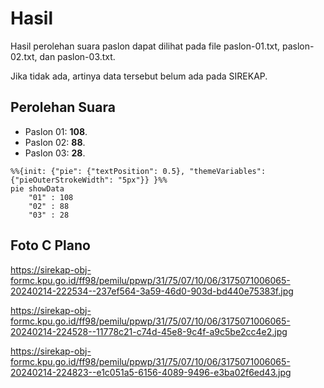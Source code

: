 # Hasil

Hasil perolehan suara paslon dapat dilihat pada file paslon-01.txt, paslon-02.txt, dan paslon-03.txt.

Jika tidak ada, artinya data tersebut belum ada pada SIREKAP.

## Perolehan Suara

 * Paslon 01: **108**.
 * Paslon 02: **88**.
 * Paslon 03: **28**.

```mermaid
%%{init: {"pie": {"textPosition": 0.5}, "themeVariables": {"pieOuterStrokeWidth": "5px"}} }%%
pie showData
    "01" : 108
    "02" : 88
    "03" : 28
```
## Foto C Plano

https://sirekap-obj-formc.kpu.go.id/ff98/pemilu/ppwp/31/75/07/10/06/3175071006065-20240214-222534--237ef564-3a59-46d0-903d-bd440e75383f.jpg

https://sirekap-obj-formc.kpu.go.id/ff98/pemilu/ppwp/31/75/07/10/06/3175071006065-20240214-224528--11778c21-c74d-45e8-9c4f-a9c5be2cc4e2.jpg

https://sirekap-obj-formc.kpu.go.id/ff98/pemilu/ppwp/31/75/07/10/06/3175071006065-20240214-224823--e1c051a5-6156-4089-9496-e3ba02f6ed43.jpg
